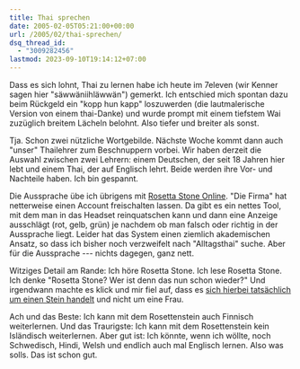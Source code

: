 ```yaml
---
title: Thai sprechen
date: 2005-02-05T05:21:00+00:00
url: /2005/02/thai-sprechen/
dsq_thread_id:
  - "3009282456"
lastmod: 2023-09-10T19:14:12+07:00
---
```

Dass es sich lohnt, Thai zu lernen habe ich heute im 7eleven (wir Kenner sagen hier "säwwäniihläwwän") gemerkt. Ich entschied mich spontan dazu beim Rückgeld ein "kopp hun kapp" loszuwerden (die lautmalerische Version von einem thai-Danke) und wurde prompt mit einem tiefstem Wai zuzüglich breitem Lächeln belohnt. Also tiefer und breiter als sonst.

Tja. Schon zwei nützliche Wortgebilde. Nächste Woche kommt dann auch "unser" Thailehrer zum Beschnuppern vorbei. Wir haben derzeit die Auswahl zwischen zwei Lehrern: einem Deutschen, der seit 18 Jahren hier lebt und einem Thai, der auf Englisch lehrt. Beide werden ihre Vor- und Nachteile haben. Ich bin gespannt.

Die Aussprache übe ich übrigens mit [Rosetta Stone Online][1]. "Die Firma" hat netterweise einen Account freischalten lassen. Da gibt es ein nettes Tool, mit dem man in das Headset reinquatschen kann und dann eine Anzeige ausschlägt (rot, gelb, grün) je nachdem ob man falsch oder richtig in der Aussprache liegt. Leider hat das System einen ziemlich akademischen Ansatz, so dass ich bisher noch verzweifelt nach "Alltagsthai" suche. Aber für die Aussprache --- nichts dagegen, ganz nett.

Witziges Detail am Rande: Ich höre Rosetta Stone. Ich lese Rosetta Stone. Ich denke "Rosetta Stone? Wer ist denn das nun schon wieder?" Und irgendwann machte es klick und mir fiel auf, dass es [sich hierbei tatsächlich um einen Stein handelt][2] und nicht um eine Frau.

Ach und das Beste: Ich kann mit dem Rosettenstein auch Finnisch weiterlernen. Und das Traurigste: Ich kann mit dem Rosettenstein kein Isländisch weiterlernen. Aber gut ist: Ich könnte, wenn ich wöllte, noch Schwedisch, Hindi, Welsh und endlich auch mal Englisch lernen. Also was solls. Das ist schon gut.

 [1]: http://www.rosettastone.com/
 [2]: http://de.wikipedia.org/wiki/Stein_von_Rosetta
